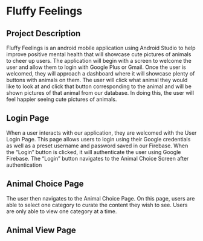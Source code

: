 # Fluffy Feelings
## Project Description 
Fluffy Feelings is an android mobile application using Android Studio to help improve positive mental health that will showcase cute pictures of animals to cheer up users. The application will begin with a screen to welcome the user and allow them to login with Google Plus or Gmail. Once the user is welcomed, they will approach a dashboard where it will showcase plenty of buttons with animals on them. The user will click what animal they would like to look at and click that button corresponding to the animal and will be shown pictures of that animal from our database. In doing this, the user will feel happier seeing cute pictures of animals.
## Login Page
When a user interacts with our application, they are welcomed with the User Login Page. This page allows users to login using their Google credentials as well as a preset username and password saved in our Firebase. When the “Login” button is clicked, it will authenticate the user using Google Firebase. The “Login” button navigates to the Animal Choice Screen after authentication
## Animal Choice Page
The user then navigates to the Animal Choice Page. On this page, users are able to select one category to curate the content they wish to see. Users are only able to view one category at a time.
## Animal View Page
